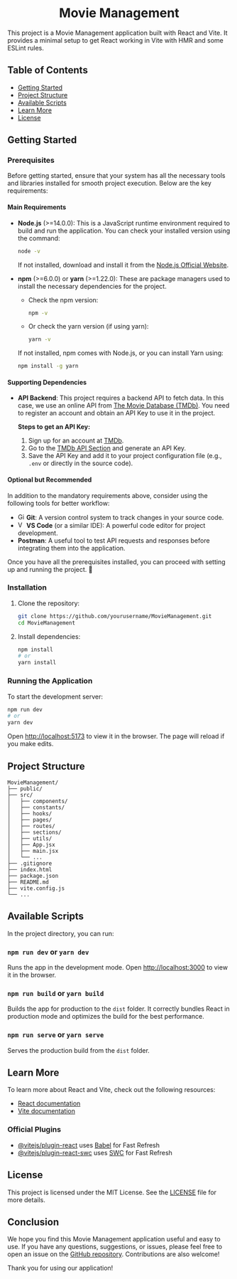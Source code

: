 # <div align="center">Movie Management</div>

This project is a Movie Management application built with React and Vite. It provides a minimal setup to get React working in Vite with HMR and some ESLint rules.

## Table of Contents
- [Getting Started](#getting-started)
- [Project Structure](#project-structure)
- [Available Scripts](#available-scripts)
- [Learn More](#learn-more)
- [License](#license)

## Getting Started

### Prerequisites  

Before getting started, ensure that your system has all the necessary tools and libraries installed for smooth project execution. Below are the key requirements:  

#### **Main Requirements**  

- **Node.js** (>=14.0.0): This is a JavaScript runtime environment required to build and run the application. You can check your installed version using the command:  
  ```sh
  node -v
  ```  
  If not installed, download and install it from the [Node.js Official Website](https://nodejs.org/).  

- **npm** (>=6.0.0) or **yarn** (>=1.22.0): These are package managers used to install the necessary dependencies for the project.  
  - Check the npm version:  
    ```sh
    npm -v
    ```  
  - Or check the yarn version (if using yarn):  
    ```sh
    yarn -v
    ```  
  If not installed, npm comes with Node.js, or you can install Yarn using:  
  ```sh
  npm install -g yarn
  ```  

#### **Supporting Dependencies**  

- **API Backend**: This project requires a backend API to fetch data. In this case, we use an online API from [The Movie Database (TMDb)](https://www.themoviedb.org/). You need to register an account and obtain an API Key to use it in the project.  

  **Steps to get an API Key:**  
  1. Sign up for an account at [TMDb](https://www.themoviedb.org/signup).  
  2. Go to the [TMDb API Section](https://www.themoviedb.org/settings/api) and generate an API Key.  
  3. Save the API Key and add it to your project configuration file (e.g., `.env` or directly in the source code).  

#### **Optional but Recommended**  

In addition to the mandatory requirements above, consider using the following tools for better workflow:  

- <img src="https://git-scm.com/images/logos/downloads/Git-Icon-1788C.svg" alt="Git Logo" width="15" height="15"/> **Git**: A version control system to track changes in your source code.  
- <img src="https://code.visualstudio.com/assets/images/code-stable.png" alt="VS Code Logo" width="15" height="15"/> **VS Code** (or a similar IDE): A powerful code editor for project development.  
- **Postman**: A useful tool to test API requests and responses before integrating them into the application.   

Once you have all the prerequisites installed, you can proceed with setting up and running the project. 🚀

### Installation
1. Clone the repository:
    ```bash
    git clone https://github.com/yourusername/MovieManagement.git
    cd MovieManagement
    ```
2. Install dependencies:
    ```bash
    npm install
    # or
    yarn install
    ```

### Running the Application
To start the development server:
```bash
npm run dev
# or
yarn dev
```
Open [http://localhost:5173](http://localhost:5173) to view it in the browser. The page will reload if you make edits.

## Project Structure
```
MovieManagement/
├── public/
├── src/
│   ├── components/
│   ├── constants/
│   ├── hooks/
│   ├── pages/
│   ├── routes/
│   ├── sections/
│   ├── utils/
│   ├── App.jsx
│   ├── main.jsx
│   └── ...
├── .gitignore
├── index.html
├── package.json
├── README.md
├── vite.config.js
└── ...
```

## Available Scripts
In the project directory, you can run:

### `npm run dev` or `yarn dev`
Runs the app in the development mode. Open [http://localhost:3000](http://localhost:3000) to view it in the browser.

### `npm run build` or `yarn build`
Builds the app for production to the `dist` folder. It correctly bundles React in production mode and optimizes the build for the best performance.

### `npm run serve` or `yarn serve`
Serves the production build from the `dist` folder.

## Learn More
To learn more about React and Vite, check out the following resources:

- [React documentation](https://reactjs.org/)
- [Vite documentation](https://vitejs.dev/)

### Official Plugins
- [@vitejs/plugin-react](https://github.com/vitejs/vite-plugin-react/blob/main/packages/plugin-react/README.md) uses [Babel](https://babeljs.io/) for Fast Refresh
- [@vitejs/plugin-react-swc](https://github.com/vitejs/vite-plugin-react-swc) uses [SWC](https://swc.rs/) for Fast Refresh

## License
This project is licensed under the MIT License. See the [LICENSE](./LICENSE) file for more details.

## Conclusion
We hope you find this Movie Management application useful and easy to use. If you have any questions, suggestions, or issues, please feel free to open an issue on the [GitHub repository](https://github.com/yourusername/MovieManagement). Contributions are also welcome!

Thank you for using our application!
